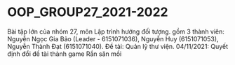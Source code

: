 # OOP_GROUP27_2021-2022
Bài tập lớn của nhóm 27, môn Lập trình hướng đối tượng. gồm 3 thành viên: Nguyễn Ngọc Gia Bảo (Leader - 6151071036), Nguyễn Huy (6151071053), Nguyễn Thành Đạt (6151071040). Đề tài: Quản lỹ thư viện. 
04/11/2021: Quyết định đổi đề tài thành game Rắn săn mồi
